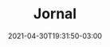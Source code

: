 ---
# Essential settings
title: "Jornal"
type: "page"
date: 2021-04-30T19:31:50-03:00
translationKey: "Journal"

# Scheduling
draft: false

# Style
color: "#EAE8C7"

# Organization
layout: ""
---